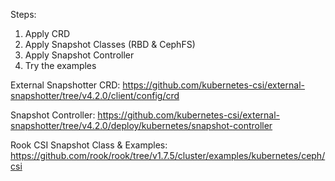 Steps:
1. Apply CRD
2. Apply Snapshot Classes (RBD & CephFS)
3. Apply Snapshot Controller
4. Try the examples


External Snapshotter CRD: https://github.com/kubernetes-csi/external-snapshotter/tree/v4.2.0/client/config/crd

Snapshot Controller: https://github.com/kubernetes-csi/external-snapshotter/tree/v4.2.0/deploy/kubernetes/snapshot-controller

Rook CSI Snapshot Class & Examples: https://github.com/rook/rook/tree/v1.7.5/cluster/examples/kubernetes/ceph/csi
